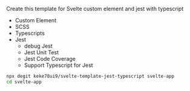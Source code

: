 Create this template for Svelte custom element and jest with typescript
+ Custom Element
+ SCSS
+ Typescripts
+ Jest
    + debug Jest
    + Jest Unit Test
    + Jest Code Coverage
    + Support Typescript for Jest


```bash
npx degit keke78ui9/svelte-template-jest-typescript svelte-app
cd svelte-app
```
